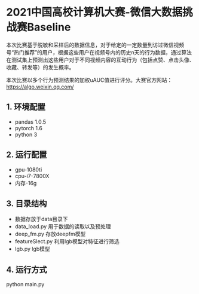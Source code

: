 # **2021中国高校计算机大赛-微信大数据挑战赛Baseline**

本次比赛基于脱敏和采样后的数据信息，对于给定的一定数量到访过微信视频号“热门推荐”的用户，根据这些用户在视频号内的历史n天的行为数据，通过算法在测试集上预测出这些用户对于不同视频内容的互动行为（包括点赞、点击头像、收藏、转发等）的发生概率。 

本次比赛以多个行为预测结果的加权uAUC值进行评分。大赛官方网站：https://algo.weixin.qq.com/
## **1. 环境配置**

- pandas 1.0.5
- pytorch 1.6
- python 3

## **2. 运行配置**

- gpu-1080ti	 
- cpu-i7-7800X
- 内存-16g

## **3. 目录结构**
- 数据存放于data目录下
- data_load.py 用于数据的读取以及预处理
- deep_fm.py 存放deepfm模型
- featureSlect.py 利用lgb模型对特征进行筛选
- lgb.py lgb模型

## **4. 运行方式**
python main.py 
